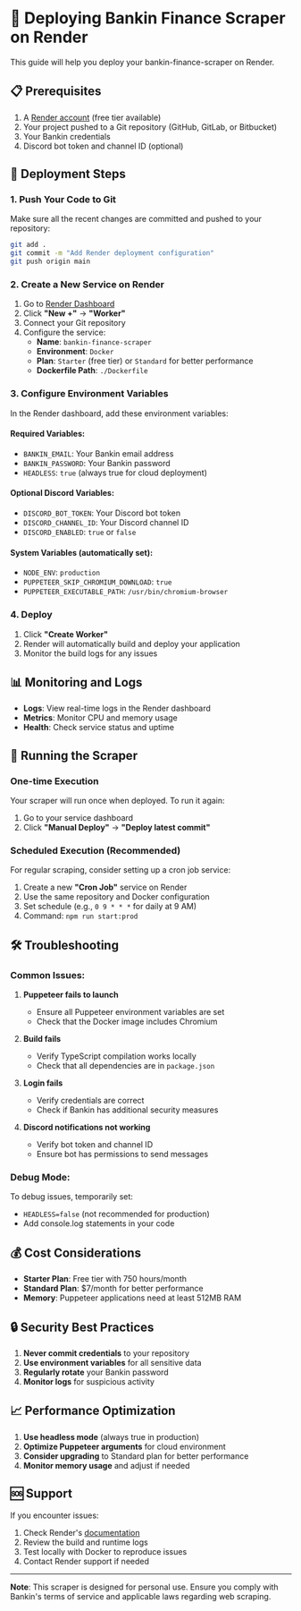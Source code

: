 # 🚀 Deploying Bankin Finance Scraper on Render

This guide will help you deploy your bankin-finance-scraper on Render.

## 📋 Prerequisites

1. A [Render account](https://render.com) (free tier available)
2. Your project pushed to a Git repository (GitHub, GitLab, or Bitbucket)
3. Your Bankin credentials
4. Discord bot token and channel ID (optional)

## 🔧 Deployment Steps

### 1. Push Your Code to Git

Make sure all the recent changes are committed and pushed to your repository:

```bash
git add .
git commit -m "Add Render deployment configuration"
git push origin main
```

### 2. Create a New Service on Render

1. Go to [Render Dashboard](https://dashboard.render.com)
2. Click **"New +"** → **"Worker"**
3. Connect your Git repository
4. Configure the service:
   - **Name**: `bankin-finance-scraper`
   - **Environment**: `Docker`
   - **Plan**: `Starter` (free tier) or `Standard` for better performance
   - **Dockerfile Path**: `./Dockerfile`

### 3. Configure Environment Variables

In the Render dashboard, add these environment variables:

#### Required Variables:

- `BANKIN_EMAIL`: Your Bankin email address
- `BANKIN_PASSWORD`: Your Bankin password
- `HEADLESS`: `true` (always true for cloud deployment)

#### Optional Discord Variables:

- `DISCORD_BOT_TOKEN`: Your Discord bot token
- `DISCORD_CHANNEL_ID`: Your Discord channel ID
- `DISCORD_ENABLED`: `true` or `false`

#### System Variables (automatically set):

- `NODE_ENV`: `production`
- `PUPPETEER_SKIP_CHROMIUM_DOWNLOAD`: `true`
- `PUPPETEER_EXECUTABLE_PATH`: `/usr/bin/chromium-browser`

### 4. Deploy

1. Click **"Create Worker"**
2. Render will automatically build and deploy your application
3. Monitor the build logs for any issues

## 📊 Monitoring and Logs

- **Logs**: View real-time logs in the Render dashboard
- **Metrics**: Monitor CPU and memory usage
- **Health**: Check service status and uptime

## 🔄 Running the Scraper

### One-time Execution

Your scraper will run once when deployed. To run it again:

1. Go to your service dashboard
2. Click **"Manual Deploy"** → **"Deploy latest commit"**

### Scheduled Execution (Recommended)

For regular scraping, consider setting up a cron job service:

1. Create a new **"Cron Job"** service on Render
2. Use the same repository and Docker configuration
3. Set schedule (e.g., `0 9 * * *` for daily at 9 AM)
4. Command: `npm run start:prod`

## 🛠️ Troubleshooting

### Common Issues:

1. **Puppeteer fails to launch**

   - Ensure all Puppeteer environment variables are set
   - Check that the Docker image includes Chromium

2. **Build fails**

   - Verify TypeScript compilation works locally
   - Check that all dependencies are in `package.json`

3. **Login fails**

   - Verify credentials are correct
   - Check if Bankin has additional security measures

4. **Discord notifications not working**
   - Verify bot token and channel ID
   - Ensure bot has permissions to send messages

### Debug Mode:

To debug issues, temporarily set:

- `HEADLESS=false` (not recommended for production)
- Add console.log statements in your code

## 💰 Cost Considerations

- **Starter Plan**: Free tier with 750 hours/month
- **Standard Plan**: $7/month for better performance
- **Memory**: Puppeteer applications need at least 512MB RAM

## 🔒 Security Best Practices

1. **Never commit credentials** to your repository
2. **Use environment variables** for all sensitive data
3. **Regularly rotate** your Bankin password
4. **Monitor logs** for suspicious activity

## 📈 Performance Optimization

1. **Use headless mode** (always true in production)
2. **Optimize Puppeteer arguments** for cloud environment
3. **Consider upgrading** to Standard plan for better performance
4. **Monitor memory usage** and adjust if needed

## 🆘 Support

If you encounter issues:

1. Check Render's [documentation](https://render.com/docs)
2. Review the build and runtime logs
3. Test locally with Docker to reproduce issues
4. Contact Render support if needed

---

**Note**: This scraper is designed for personal use. Ensure you comply with Bankin's terms of service and applicable laws regarding web scraping.
